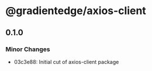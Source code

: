 # @gradientedge/axios-client

## 0.1.0

### Minor Changes

- 03c3e88: Initial cut of axios-client package
